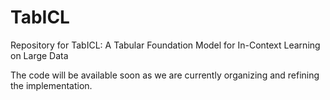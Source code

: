 # TabICL
Repository for TabICL: A Tabular Foundation Model for In-Context Learning on Large Data

The code will be available soon as we are currently organizing and refining the implementation.
